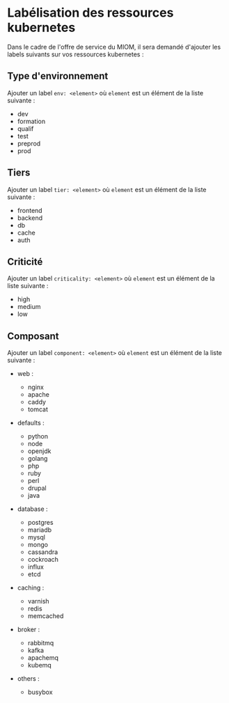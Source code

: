 # Labélisation des ressources kubernetes

Dans le cadre de l'offre de service du MIOM, il sera demandé d'ajouter les labels suivants sur vos ressources kubernetes :

## Type d'environnement

Ajouter un label `env: <element>` où `element` est un élément de la liste suivante :

- dev
- formation
- qualif
- test
- preprod
- prod

## Tiers

Ajouter un label `tier: <element>` où `element` est un élément de la liste suivante :

- frontend
- backend
- db
- cache
- auth

## Criticité

Ajouter un label `criticality: <element>` où `element` est un élément de la liste suivante :

- high
- medium
- low

## Composant

Ajouter un label `component: <element>` où `element` est un élément de la liste suivante :

- web :
	- nginx
	- apache
	- caddy
	- tomcat

- defaults :
	- python
	- node
	- openjdk
	- golang
	- php
	- ruby
	- perl
	- drupal
	- java

- database : 
	- postgres
	- mariadb
	- mysql
	- mongo
	- cassandra
	- cockroach
	- influx
	- etcd

- caching :
	- varnish
	- redis
	- memcached

- broker :
	- rabbitmq
	- kafka
	- apachemq
	- kubemq

- others :
	- busybox